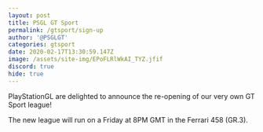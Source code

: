 ```yaml
---
layout: post
title: PSGL GT Sport
permalink: /gtsport/sign-up
author: '@PSGLGT'
categories: gtsport
date: 2020-02-17T13:30:59.147Z
image: /assets/site-img/EPoFLRlWkAI_TYZ.jfif
discord: true
hide: true
---
```

PlayStationGL are delighted to announce the re-opening of our very own GT Sport league!

The new league will run on a Friday at 8PM GMT in the Ferrari 458 (GR.3).
